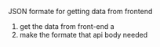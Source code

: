 JSON formate for getting data from frontend
1. get the data from front-end a
2. make the formate that api body needed